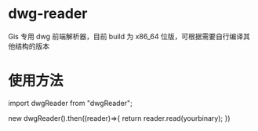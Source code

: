 # dwg-reader

Gis 专用 dwg 前端解析器，目前 build 为 x86_64 位版，可根据需要自行编译其他结构的版本

# 使用方法

import dwgReader from "dwgReader";

new dwgReader().then((reader)=>{
return reader.read(yourbinary);
})
